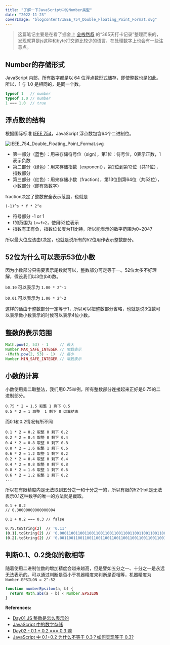 ```yaml
---
title: "了解一下JavaScript中的Number类型"
date: "2022-11-23"
coverImage: "blogcontent/IEEE_754_Double_Floating_Point_Format.svg"
---
```


> 这篇笔记主要是在看了掘金上 [全栈然叔](https://juejin.cn/user/1978776660216136) 的“365天打卡记录”整理而来的，发现就算是js这种和byte打交道比较少的语言，在处理数字上也会有一些注意点。

## Number的存储形式

JavaScript 内部，所有数字都是以 64 位浮点数形式储存，即使整数也是如此。所以，1 与 1.0 是相同的，是同一个数。

```js
typeof 1   // number
typeof 1.0 // number
1 === 1.0  // true
```

## 浮点数的结构

根据国际标准 [IEEE 754](https://en.wikipedia.org/wiki/IEEE_754)，JavaScript 浮点数包含64个二进制位。

![IEEE_754_Double_Floating_Point_Format.svg](/blogcontent/IEEE_754_Double_Floating_Point_Format.svg)

- 第一部分（蓝色）：用来存储符号位（sign），第1位：符号位，0表示正数，1表示负数
- 第二部分（绿色）：用来存储指数（exponent），第2位到第12位（共11位），指数部分
- 第三部分（红色）：用来存储小数（fraction），第13位到第64位（共52位），小数部分（即有效数字）

fraction决定了整数安全表示范围，也就是

```
(-1)^s * f * 2^e
```

- 符号部分 -1 or 1
- f的范围为 `1<=f<2`，使用52位表示
- 指数有正有负，指数位长度为11比特，所以能表示的数字范围为0~2047

所以最大位应该由f决定，也就是说所有的52位用作表示整数部分。

## 52位为什么可以表示53位小数

因为小数部分只需要表示尾数就可以，整数部分可定等于一。52位太多不好理解，假设我们以3位(bit)数。

`b0.10` 可以表示为 `1.00 * 2^-1`

`b0.01` 可以表示为 `1.00 * 2^-2`

这样的话由于整数部分一定等于1，所以可以把整数部分省略，也就是说3位数可以表示做小数表示的时候可以表示4位小数。

## 整数的表示范围

```js
Math.pow(2, 53) - 1     // 最大
Number.MAX_SAFE_INTEGER // 常数表示
-(Math.pow(2, 53) - 1)  // 最小
Number.MIN_SAFE_INTEGER // 常数表示
```

## 小数的计算

小数使用乘二取整法，我们用0.75举例，所有整数部分连接起来正好是0.75的二进制部分。

```
0.75 * 2 = 1.5 取整 1 剩下 0.5
0.5 * 2 = 1 取整  1 剩下 0 运算结束
```

而0.1和0.2情况有所不同

```
0.1 * 2 = 0.2 取整 0 剩下 0.2
0.2 * 2 = 0.4 取整 0 剩下 0.4
0.4 * 2 = 0.8 取整 0 剩下 0.8
0.8 * 2 = 1.6 取整 1 剩下 0.6
0.6 * 2 = 1.2 取整 1 剩下 0.2
0.2 * 2 = 0.4 取整 0 剩下 0.4
0.4 * 2 = 0.8 取整 0 剩下 0.8
0.8 * 2 = 1.6 取整 1 剩下 0.6
0.6 * 2 = 1.2 取整 1 剩下 0.2
...
```

所以在有限精度内是无法取到五分之一和十分之一的，所以有限的52个bit是无法表示0.1这种数字的唯一的方法就是截取。

```bash
0.1 + 0.2
// 0.30000000000000004
```

```bash
0.1 + 0.2 === 0.3 // false

0.75.toString(2)  // '0.11'
(0.1).toString(2) // '0.0001100110011001100110011001100110011001100110011001101'
(0.2).toString(2) // '0.001100110011001100110011001100110011001100110011001101'
```

## 判断0.1、0.2类似的数相等

随着使用二进制位数的增加精度会越来越高，但是譬如五分之一、十分之一是永远无法表示的。可以通过判断是否小于机器精度来判断是否相等，机器精度为 `Number.EPSILON = 2^-52`

```js
function numberEpsilon(a, b) {
  return Math.abs(a - b) < Number.EPSILON
}
```

**References:**

- [Day01 JS 整数是怎么表示的](https://juejin.cn/post/7048191028280426526)
- [JavaScript 中的数字存储](https://fengmumu1.github.io/2018/06/30/js-number/)
- [Day02 - 0.1 + 0.2 === 0.3 嘛](https://juejin.cn/post/7048554678858022925)
- [JavaScript 中 0.1+0.2 为什么不等于 0.3？如何实现等于 0.3?](https://aiguangyuan.blog.csdn.net/article/details/121323574)
